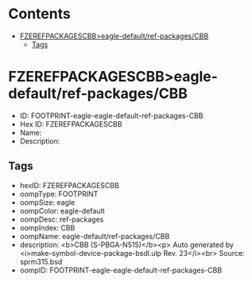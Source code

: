 



Contents
========

* [FZEREFPACKAGESCBB>eagle-default/ref-packages/CBB](#fzerefpackagescbbeagle-defaultref-packagescbb)
	* [Tags](#tags)

# FZEREFPACKAGESCBB>eagle-default/ref-packages/CBB

- ID: FOOTPRINT-eagle-eagle-default-ref-packages-CBB
- Hex ID: FZEREFPACKAGESCBB
- Name: 
- Description: 

## Tags

- hexID: FZEREFPACKAGESCBB
- oompType: FOOTPRINT
- oompSize: eagle
- oompColor: eagle-default
- oompDesc: ref-packages
- oompIndex: CBB
- oompName: eagle-default/ref-packages/CBB
- description: &lt;b&gt;CBB (S-PBGA-N515)&lt;/b&gt;&lt;p&gt;&#xD;
Auto generated by &lt;i&gt;make-symbol-device-package-bsdl.ulp Rev. 23&lt;/i&gt;&lt;br&gt;&#xD;
Source: sprm315.bsd
- oompID: FOOTPRINT-eagle-eagle-default-ref-packages-CBB
